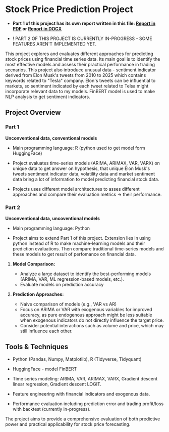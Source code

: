 # Stock Price Prediction Project

- **Part 1 of this project has its own report written in this file: [Report in PDF](r/text_prace.pdf) or [Report in DOCX](r/text_prace.docx)**

- ! PART 2 OF THIS PROJECT IS CURRENTLY IN-PROGRESS - SOME FEATURES AREN'T IMPLEMENTED YET.

This project explores and evaluates different approaches for predicting stock prices using financial time series data. Its main goal is to identify the most effective models and assess their practical performance in trading scenarios.
This project also introduce unusual data - sentiment indicator derived from Elon Musk's tweets from 2010 to 2025 which contains keywords related to "Tesla" company. Elon's tweets can be influential to markets, so sentiment indicated by each tweet related to Telsa might incorporate relevant data to my models. FinBERT model is used to make NLP analysis to get sentiment indicators.


## Project Overview

### Part 1
**Unconventional data, conventional models**
- Main programming language: R (python used to get model form HuggingFace)

- Project evaluates time-series models (ARIMA, ARIMAX, VAR, VARX) on unique data to get answer on hypothesis, that unique Elon Musk's tweets sentiment indicator data, volatility data and market sentiment data bring a lot of information to model predicting financial stock data. 
- Projects uses different model architectures to asses different approaches and compare their evaluation metrics -> their performance.

### Part 2
**Unconventional data, uncoventional models**
- Main programming language: Python

- Project aims to extend Part 1 of this project. Extension lies in using python instead of R to make machine-learning models and their prediction evaluations. Then compare traditional time-series models and these models to get result of perfomance on financial data.


1. **Model Comparison:**  
   - Analyze a large dataset to identify the best-performing models (ARIMA, VAR, ML regression-based models, etc.).  
   - Evaluate models on prediction accuracy

2. **Prediction Approaches:**  
   - Naive comparison of models (e.g., VAR vs AR)
   - Focus on ARIMA or VAR with exogenous variables for improved accuracy, as pure endogenous approach might be less suitable when exogenous indicators do not directly influence the target price.  
   - Consider potential interactions such as volume and price, which may still influence each other.


## Tools & Techniques
- Python (Pandas, Numpy, Matplotlib), R (Tidyverse, Tidyquant)
- HuggingFace - model FinBERT

- Time series modeling: ARIMA, VAR, ARIMAX, VARX, Gradient descent linear regression, Gradient descent LOGIT.  
- Feature engineering with financial indicators and exogenous data.  
- Performance evaluation including prediction error and trading profit/loss with backtest (currently in-progress).  

The project aims to provide a comprehensive evaluation of both predictive power and practical applicability for stock price forecasting.
